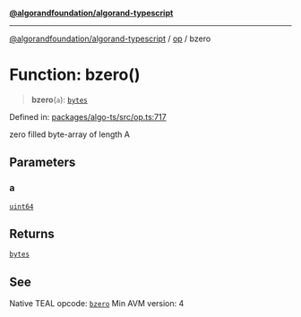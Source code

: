 [**@algorandfoundation/algorand-typescript**](../../README.md)

***

[@algorandfoundation/algorand-typescript](../../README.md) / [op](../README.md) / bzero

# Function: bzero()

> **bzero**(`a`): [`bytes`](../../index/type-aliases/bytes.md)

Defined in: [packages/algo-ts/src/op.ts:717](https://github.com/algorandfoundation/puya-ts/blob/main/packages/algo-ts/src/op.ts#L717)

zero filled byte-array of length A

## Parameters

### a

[`uint64`](../../index/type-aliases/uint64.md)

## Returns

[`bytes`](../../index/type-aliases/bytes.md)

## See

Native TEAL opcode: [`bzero`](https://developer.algorand.org/docs/get-details/dapps/avm/teal/opcodes/v10/#bzero)
Min AVM version: 4
